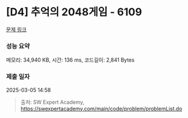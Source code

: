 # [D4] 추억의 2048게임 - 6109 

[문제 링크](https://swexpertacademy.com/main/code/problem/problemDetail.do?contestProbId=AWbrg9uabZsDFAWQ) 

### 성능 요약

메모리: 34,940 KB, 시간: 136 ms, 코드길이: 2,841 Bytes

### 제출 일자

2025-03-05 14:58



> 출처: SW Expert Academy, https://swexpertacademy.com/main/code/problem/problemList.do